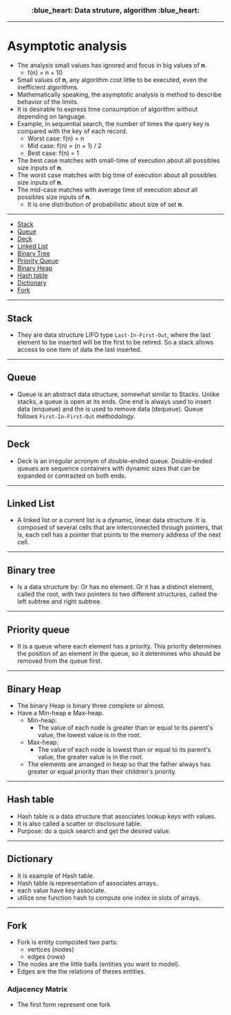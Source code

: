 <h3 align="center">
  :blue_heart: Data struture, algorithm :blue_heart:
</h3>

<hr>

# Asymptotic analysis

- The analysis small values has ignored and focus in big values of **n**.
  - f(n) = n + 10
- Small values of **n**, any algorithm cost little to be executed, even the inefficient algorithms.
- Mathematically speaking, the asymptotic analysis is method to describe behavior of the limits.
- It is desirable to express time consumption of algorithm without depending on language.
- Example, in sequential search, the number of times the query key is compared with the key of each record.
  - Worst case: f(n) = n
  - Mid case: f(n) = (n + 1) / 2
  - Best case: f(n) = 1
- The best case matches with small-time of execution about all possibles size inputs of **n**.
- The worst case matches with big time of execution about all possibles size inputs of **n**.
- The mid-case matches with average time of execution about all possibles size inputs of **n**.
  - It is one distribution of probabilistic about size of set **n**.

<hr>

- [Stack](#stack)
- [Queue](#queue)
- [Deck](#deck)
- [Linked List](#linked-list)
- [Binary Tree](#binary-tree)
- [Priority Queue](#priority-queue)
- [Binary Heap](#binary-heap)
- [Hash table](#hash-table)
- [Dictionary](#dictionary)
- [Fork](#fork)

<hr>

<a id="stack"></a>
## Stack

- They are data structure LIFO type `Last-In-First-Out`, where the last element to be inserted will be the first to be retired. So a stack allows access to one item of data the last inserted. 

<hr>

<a id="queue"></a>
## Queue

- Queue is an abstract data structure, somewhat similar to Stacks. Unlike stacks, a queue is open at its ends. One end is always used to insert data (enqueue) and the is used to remove data (dequeue). Queue follows `First-In-First-Out` methodology. 

<hr>

<a id="deck"></a>
## Deck

- Deck is an irregular acronym of double-ended queue. Double-ended queues are sequence containers with dynamic sizes that can be expanded or contrasted on both ends.

<hr>

<a id="linked-list"></a>
## Linked List

- A linked list or a current list is a dynamic, linear data structure. It is composed of several cells that are interconnected through pointers, that is, each cell has a pointer that points to the memory address of the next cell.

<hr>

<a id="binary-tree"></a>
## Binary tree

- Is a data structure by: Or has no element. Or it has a distinct element, called the root, with two pointers to two different structures, called the left subtree and right subtree.

<hr>

<a id="priority-queue"></a>
## Priority queue

- It is a queue where each element has a priority. This priority determines the position of an element in the queue, so it determines who should be removed from the queue first.

<hr>

<a id="binary-heap"></a>
## Binary Heap

- The binary Heap is binary three complete or almost.
- Have a Min-heap e Max-heap.
  - Min-heap:
    - The value of each node is greater than or equal to its parent's value, the lowest value is in the root.
  - Max-heap:
    - The value of each node is lowest than or equal to its parent's value, the greater value is in the root.
  - The elements are arranged in heap so that the father always has greater or equal priority than their children's priority.


<hr>

<a id="hash-table"></a>
## Hash table

- Hash table is a data structure that associates lookup keys with values.
- It is also called a scatter or disclosure table.
- Purpose: do a quick search and get the desired value.

<hr>

<a id="dictionary"></a>
## Dictionary

- It is example of Hash table.
- Hash table is representation of associates arrays.
- each value have key associate.
- utilize one function hash to compute one index in slots of arrays.

<hr>

<a id="fork"></a>
## Fork

- Fork is entity composted two parts:
  - vertices (nodes)
  - edges (rows)
- The nodes are the little balls (entities you want to model).
- Edges are the the relations of theses entities.

### Adjacency Matrix

- The first form represent one fork  

